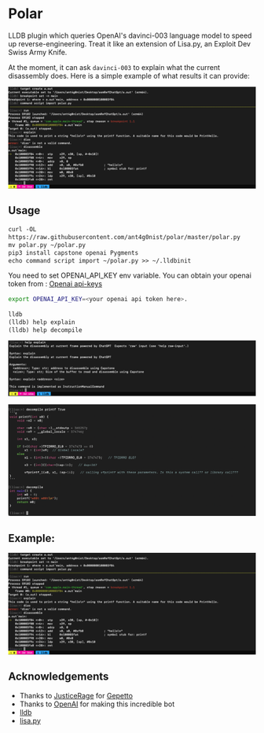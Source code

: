 # Polar
LLDB plugin which queries OpenAI's davinci-003 language model to speed up reverse-engineering. Treat it like an extension of Lisa.py, an Exploit Dev Swiss Army Knife.

At the moment, it can ask `davinci-003` to explain what the current disassembly does. Here is a simple example of what results it can provide:

![Sample](./imgs/explain0x1.png) 

## Usage
```
curl -OL https://raw.githubusercontent.com/ant4g0nist/polar/master/polar.py
mv polar.py ~/polar.py
pip3 install capstone openai Pygments
echo command script import ~/polar.py >> ~/.lldbinit
```

You need to set OPENAI_API_KEY env variable. You can obtain your openai token from : [Openai api-keys](https://beta.openai.com/account/api-keys)

```sh
export OPENAI_API_KEY=<your openai api token here>.
```

```
lldb
(lldb) help explain
(lldb) help decompile
```

![explain0x0](./imgs/explain0x0.png)

![decompile0x1](./imgs/decompile0x1.png)

## Example:

![Sample](./imgs/explain0x1.png) 


## Acknowledgements

- Thanks to [JusticeRage](https://twitter.com/JusticeRage) for [Gepetto](https://github.com/JusticeRage/Gepetto)
- Thanks to [OpenAI](https://openai.com) for making this incredible bot
- [lldb](https://lldb.llvm.org/)
- [lisa.py](https://github.com/ant4g0nist/lisa.py)
